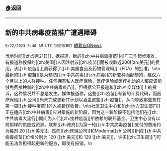 ###  [:house:返回](README.md)
---


## 新的中共病毒疫苗推广遭遇障碍
`9/22/2023 5:40 AM UTC 银河歌舞厅` [轉載自GNews](https://gnews.org/articles/1725058)

当地时间[[zh:9月21日]]，据报道，新的[[zh:中共病毒疫苗]]推广工作起步艰难，有报道称投保的[[zh:美国]]人因注射该[[zh:疫苗]]而被收取近200[[zh:美元]]的费用，该[[zh:疫苗]]上周获得了[[zh:美国食品及药物管理局]]（FDA）的批准。\n\n最新的[[zh:疫苗]]是为预防[[zh:中共病毒]][[zh:病毒]]的新变种而配制的，建议六个月以上的人群接种。任何拥有私人医疗保险、医疗保险或医疗补助的人都应该能够免费接种新的[[zh:中共病毒疫苗]]。但根据公开报道和[[zh:社交媒体]]上的投诉，这种情况并不总是发生。媒体报道称，这些[[zh:疫苗]]有新的计费代码，而医疗保险[[zh:公司]]尚未完成更新其计划以涵盖这些[[zh:疫苗]]，从而导致那些想在第一周[[zh:接种疫苗]]的人被错误收费。\n\n社区卫生中心和[[zh:地方卫生部门]]正在适应[[zh:中共病毒]]应对措施的新阶段，因为这一新阶段不包括他们在[[zh:中共病毒大流行]]期间为人们[[zh:接种疫苗]]所依赖的联邦基金。卫生中心没有以前那样的供应或资源。联邦[[zh:政府]]为第一轮[[zh:中共病毒疫苗]]支付的费用约为每剂 20 [[zh:美元]]。然而[[zh:辉瑞公司]]和Moderna[[zh:公司]]新的[[zh:中共病毒疫苗]]价格分别为 120 [[zh:美元]]和 129 [[zh:美元]]，许多[[zh:卫生部]]门可能无法负担得起更新的配方，即使有报销。\n

